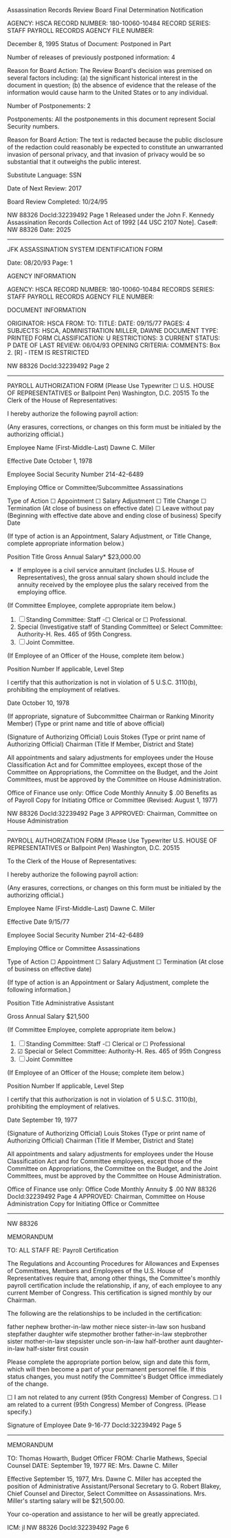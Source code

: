 Assassination Records Review Board
Final Determination Notification

AGENCY: HSCA
RECORD NUMBER: 180-10060-10484
RECORD SERIES: STAFF PAYROLL RECORDS
AGENCY FILE NUMBER:

December 8, 1995
Status of Document: Postponed in Part

Number of releases of previously postponed information: 4

Reason for Board Action: The Review Board's decision was premised on several factors including: (a) the significant historical interest in the document in question; (b) the absence of evidence that the release of the information would cause harm to the United States or to any individual.

Number of Postponements: 2

Postponements: All the postponements in this document represent Social Security numbers.

Reason for Board Action: The text is redacted because the public disclosure of the redaction could reasonably be expected to constitute an unwarranted invasion of personal privacy, and that invasion of privacy would be so substantial that it outweighs the public interest.

Substitute Language: SSN

Date of Next Review: 2017

Board Review Completed: 10/24/95

NW 88326
DocId:32239492 Page 1
Released under the John F. Kennedy Assassination Records Collection Act of 1992
[44 USC 2107 Note]. Case#: NW 88326 Date: 2025

---

JFK ASSASSINATION SYSTEM
IDENTIFICATION FORM

Date: 08/20/93
Page: 1

AGENCY INFORMATION

AGENCY: HSCA
RECORD NUMBER: 180-10060-10484
RECORDS SERIES: STAFF PAYROLL RECORDS
AGENCY FILE NUMBER:

DOCUMENT INFORMATION

ORIGINATOR: HSCA
FROM:
TO:
TITLE:
DATE: 09/15/77
PAGES: 4
SUBJECTS: HSCA, ADMINISTRATION
MILLER, DAWNE
DOCUMENT TYPE: PRINTED FORM
CLASSIFICATION: U
RESTRICTIONS: 3
CURRENT STATUS: P
DATE OF LAST REVIEW: 06/04/93
OPENING CRITERIA:
COMMENTS:
Box 2.
[R] - ITEM IS RESTRICTED

NW 88326
DocId:32239492 Page 2

---

PAYROLL AUTHORIZATION FORM
(Please Use Typewriter ☐ U.S. HOUSE OF REPRESENTATIVES
or Ballpoint Pen) Washington, D.C. 20515
To the Clerk of the House of Representatives:

I hereby authorize the following payroll action:

(Any erasures, corrections, or changes on this form must be initialed by the authorizing official.)

Employee Name (First-Middle-Last)
Dawne C. Miller

Effective Date
October 1, 1978

Employee Social Security Number
214-42-6489

Employing Office or Committee/Subcommittee
Assassinations

Type of Action
☐ Appointment
☐ Salary Adjustment
☐ Title Change
☐ Termination (At close of business on effective date)
☐ Leave without pay (Beginning with effective date above and ending close of business)
Specify Date

(If type of action is an Appointment, Salary Adjustment, or Title Change, complete appropriate information below.)

Position Title
Gross Annual Salary*
$23,000.00

* If employee is a civil service annuitant (includes U.S. House of Representatives), the gross annual salary shown should include the annuity received by the employee plus the salary received from the employing office.

(If Committee Employee, complete appropriate item below.)

1. ☐ Standing Committee: Staff -☐ Clerical or ☐ Professional.
2. Special (Investigative staff of Standing Committee) or Select Committee: Authority-H. Res. 465 of 95th Congress.
3. ☐ Joint Committee.

(If Employee of an Officer of the House, complete item below.)

Position Number
If applicable, Level
Step

I certify that this authorization is not in violation of 5 U.S.C. 3110(b), prohibiting the employment of relatives.

Date October 10, 1978

(If appropriate, signature of Subcommittee Chairman or Ranking Minority Member)
(Type or print name and title of above official)

(Signature of Authorizing Official)
Louis Stokes
(Type or print name of Authorizing Official)
Chairman
(Title If Member, District and State)

All appointments and salary adjustments for employees under the House Classification Act and for Committee employees, except those of the Committee on Appropriations, the Committee on the Budget, and the Joint Committees, must be approved by the Committee on House Administration.

Office of Finance use only:
Office Code
Monthly Annuity $ .00
Benefits as of
Payroll
Copy for Initiating Office or Committee
(Revised: August 1, 1977)

NW 88326
DocId:32239492 Page 3
APPROVED:
Chairman, Committee on House Administration

---

PAYROLL AUTHORIZATION FORM
(Please Use Typewriter U.S. HOUSE OF REPRESENTATIVES
or Ballpoint Pen) Washington, D.C. 20515

To the Clerk of the House of Representatives:

I hereby authorize the following payroll action:

(Any erasures, corrections, or changes on this form must be initialed by the authorizing official.)

Employee Name (First-Middle-Last)
Dawne C. Miller

Effective Date
9/15/77

Employee Social Security Number
214-42-6489

Employing Office or Committee
Assassinations

Type of Action
☐ Appointment
☐ Salary Adjustment
☐ Termination (At close of business on effective date)

(If type of action is an Appointment or Salary Adjustment, complete the following information.)

Position Title
Administrative Assistant

Gross Annual Salary
$21,500

(If Committee Employee, complete appropriate item below.)

1. ☐ Standing Committee: Staff -☐ Clerical or ☐ Professional
2. ☑ Special or Select Committee: Authority-H. Res. 465 of 95th Congress
3. ☐ Joint Committee

(If Employee of an Officer of the House; complete item below.)

Position Number
If applicable, Level
Step

I certify that this authorization is not in violation of 5 U.S.C. 3110(b), prohibiting the employment of relatives.

Date September 19, 1977

(Signature of Authorizing Official)
Louis Stokes
(Type or print name of Authorizing Official)
Chairman
(Title If Member, District and State)

All appointments and salary adjustments for employees under the House Classification Act and for Committee employees, except those of the Committee on Appropriations, the Committee on the Budget, and the Joint Committees, must be approved by the Committee on House Administration.

Office of Finance use only:
Office Code
Monthly Annuity $ .00
NW 88326
DocId:32239492 Page 4
APPROVED:
Chairman, Committee on House Administration
Copy for Initiating Office or Committee

---

NW 88326

MEMORANDUM

TO: ALL STAFF
RE: Payroll Certification

The Regulations and Accounting Procedures for Allowances and Expenses of Committees, Members and Employees of the U.S. House of Representatives require that, among other things, the Committee's monthly payroll certification include the relationship, if any, of each employee to any current Member of Congress. This certification is signed monthly by our Chairman.

The following are the relationships to be included in the certification:

father nephew brother-in-law
mother niece sister-in-law
son husband stepfather
daughter wife stepmother
brother father-in-law stepbrother
sister mother-in-law stepsister
uncle son-in-law half-brother
aunt daughter-in-law half-sister
first cousin

Please complete the appropriate portion below, sign and date this form, which will then become a part of your permanent personnel file. If this status changes, you must notify the Committee's Budget Office immediately of the change.

☐ I am not related to any current (95th Congress) Member of Congress.
☐ I am related to a current (95th Congress) Member of Congress.
(Please specify.)

Signature of Employee
Date 9-16-77
DocId:32239492 Page 5

---

MEMORANDUM

TO: Thomas Howarth, Budget Officer
FROM: Charlie Mathews, Special Counsel
DATE: September 19, 1977
RE: Mrs. Dawne C. Miller

Effective September 15, 1977, Mrs. Dawne C. Miller has accepted the position of Administrative Assistant/Personal Secretary to G. Robert Blakey, Chief Counsel and Director, Select Committee on Assassinations. Mrs. Miller's starting salary will be $21,500.00.

Your co-operation and assistance to her will be greatly appreciated.

ICM: jl
NW 88326
DocId:32239492 Page 6
